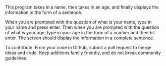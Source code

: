 This program takes in a name, then takes in an age, and finally displays the information in the form of a sentence. 

When you are prompted with the question of what is your name, type in your name and press enter. Then when you are prompted with the question of what is your age, type in your age in the form of a number and then hit enter. The screen should display the information in a complete sentence.

To contribute: From your code in Github, submit a pull request to merge ideas and code. Keep additions family friendly, and do not break community guidelines.
